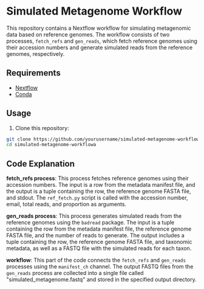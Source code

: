 # Simulated Metagenome Workflow

This repository contains a Nextflow workflow for simulating metagenomic data based on reference genomes. The workflow consists of two processes, `fetch_refs` and `gen_reads`, which fetch reference genomes using their accession numbers and generate simulated reads from the reference genomes, respectively.

## Requirements

- [Nextflow](https://www.nextflow.io/docs/latest/getstarted.html#installation)
- [Conda](https://conda.io/projects/conda/en/latest/user-guide/install/index.html)

## Usage

1. Clone this repository:

```bash
git clone https://github.com/yourusername/simulated-metagenome-workflow.git
cd simulated-metagenome-workflowa
```

## Code Explanation

**fetch_refs process**: This process fetches reference genomes using their accession numbers. The input is a row from the metadata manifest file, and the output is a tuple containing the row, the reference genome FASTA file, and stdout. The `ref_fetch.py` script is called with the accession number, email, total reads, and proportion as arguments.

**gen_reads process**: This process generates simulated reads from the reference genomes using the `badread` package. The input is a tuple containing the row from the metadata manifest file, the reference genome FASTA file, and the number of reads to generate. The output includes a tuple containing the row, the reference genome FASTA file, and taxonomic metadata, as well as a FASTQ file with the simulated reads for each taxon.

**workflow**: This part of the code connects the `fetch_refs` and `gen_reads` processes using the `manifest_ch` channel. The output FASTQ files from the `gen_reads` process are collected into a single file called "simulated_metagenome.fastq" and stored in the specified output directory.
